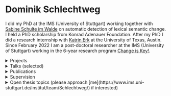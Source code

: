 # Dominik Schlechtweg

I did my PhD at the IMS (University of Stuttgart) working together with [Sabine Schulte im Walde](https://www.ims.uni-stuttgart.de/en/institute/team/Schulte-im-Walde-00001/) on automatic detection of lexical semantic change. I held a PhD scholarship from Konrad Adenauer Foundation. After my PhD I did a research internship with [Katrin Erk](https://www.katrinerk.com/) at the University of Texas, Austin. Since February 2022 I am a post-doctoral researcher at the IMS (University of Stuttgart) working in the 6-year research program [Change is Key!](https://www.ims.uni-stuttgart.de/forschung/projekte/change-is-key/).

<details>
<summary>Projects</summary>

- **Word Usage Graphs** represent usages of a word as nodes in a graph which are connected by weighted edges representing (human-annotated) semantic proximity.  
    [[blog]](https://blog.junge-sprachwissenschaft.de/2021/08/01/Schlechtweg-DURel-Annotation-Tool.html) [[link]](https://www.ims.uni-stuttgart.de/data/wugs)
- **DURel Annotation Tool** to obtain word usage graphs from human annotations  
  [[slides]](publications/210503-durel-slides.pdf)  [[poster]](publications/210516-poster-durel-tool.pdf)  [[blog]](https://blog.junge-sprachwissenschaft.de/2021/08/01/Schlechtweg-DURel-Annotation-Tool.html) [[link]](https://www.ims.uni-stuttgart.de/data/durel-tool)
- **LSCDiscovery: A shared task on semantic change discovery and detection in Spanish**  
 [[pdf]](https://aclanthology.org/2022.lchange-1.16/)    [[link]](https://fdzr.github.io/lscdiscovery/)
- **SemEval-2020 Task 1: Unsupervised Lexical Semantic Change Detection**  
 [[pdf]](https://www.aclweb.org/anthology/2020.semeval-1.1/)  [[slides]](publications/201027-semeval-slides.pdf)   
- **Workshop on Empirical Studies of Word Sense Divergences across Language Varieties**  
    [[link]](https://www.ims.uni-stuttgart.de/events/dgfs-20-ws/)

</details>
<details>
<summary>Talks (selected)</summary>

- **DURel Annotation Tool - Prospects on a Workbench for Lexicographers**.  
Talk at Kick-Off Event of the RJ Research Program "Change is Key!", Gothenburg, September 8th, 2022.  
 [[slides]](publications/220908-slides-durel-tool.pdf)   [[link]](https://www.changeiskey.org/talk/kick-off-conference-day/)
- **Human and Computational Measurement of Lexical Semantic Change**.  
Keynote Talk at 3rd Workshop on Computational Detection of Language Change 2022 @ ACL, Dublin, May 26th, 2022.  
 [[slides]](publications/220324-thesis-slides.pdf)   [[link]](https://languagechange.org/events/2022-acl-lchange/)
- **Human and Computational Measurement of Lexical Semantic Change**.  
PhD Defense Talk at IMS, University of Stuttgart, March 24th, 2022.  
 [[slides]](publications/220324-thesis-slides.pdf)   
- **DURel Annotation Tool**.  
Talk at StuTS 69 + TaCoS 2021 (Online), May 9th, 2021.  
 [[slides]](publications/210503-durel-slides.pdf)  [[poster]](publications/210516-poster-durel-tool.pdf)  [[blog]](https://blog.junge-sprachwissenschaft.de/2021/08/01/Schlechtweg-DURel-Annotation-Tool.html) [[link]](https://talks.stuts.de/en/stuts69/public/events/512)
- **State-of-the-art models in lexical semantic change detection**.  
Invited Talk at SFB-TRR 161 (University of Konstanz), January 18th, 2021.  
 [[slides]](publications/210118-sota-lscd-slides.pdf)   [[link]](https://www.sfbtrr161.de/newsandpress/events_sfbtrr161/)
- **Sparse Usage Graphs as Model for Word Meaning in Context**.  
Keynote Talk at 2nd Workshop on Computational Detection of Language Change 2020, University of Gothenburg, November 25th, 2020.  
 [[slides]](publications/201125-wugs-slides.pdf)   [[link]](https://languagechange.org/events/2020-sltc-lcworkshop/)
- **Efficient Manual Word Sense Clustering on Historical Corpora**.  
Invited Talk at The Alan Turing Institute (London), November 11th, 2019.  
- **Second-order Co-occurrence Sensitivity of Skip-Gram with Negative Sampling**.  
Invited Talk at CIS, LMU Munich, July 24th, 2019.  
 [[slides]](publications/190723-slides-second-order.pdf)   [[link]](https://www.cis.uni-muenchen.de/~fraser/topics_nlp_2019_SS/)
- **A Wind of Change: Detecting and Evaluating Lexical Semantic Change across Times and Domains**.  
Invited Talk at University of Helsinki, February 10th, 2019.  
 [[slides]](publications/190626-slides-woc.pdf)   [[link]](https://www.helsinki.fi/en/helsinki-centre-for-digital-humanities/workshop-on-lexical-semantic-change)
- **Comparing Annotation Frameworks for Lexical Semantic Change**.  
Talk at 1st Workshop on Computational Detection of Language Change 2018, University of Gothenburg, November 7th, 2018.  
 [[slides]](https://spraakbanken.gu.se/sites/spraakbanken.gu.se/files/181107-compare-annot.pdf)   
- **Problems of DURel annotation measures for semantic change**.  
Talk at SemRel research group at IMS, University of Stuttgart, February 1st, 2018.  
 [[slides]](publications/180201-problems-slides.pdf)   

</details>
<details>
<summary>Publications</summary>

- **LSCDiscovery: A shared task on semantic change discovery and detection in Spanish**. 2022.  
Frank D. Zamora-Reina, Felipe Bravo-Marquez, Dominik Schlechtweg  
 Proceedings of the 3rd International Workshop on Computational Approaches to Historical Language Change  
 [[pdf]](https://aclanthology.org/2022.lchange-1.16/)  [[slides]](publications/220527-slides-lscdiscovery.pdf)     [[bib]](publications/bib/Zamora2022lscd.bib) 
- **DiaWUG: A Dataset for Diatopic Lexical Semantic Variation in Spanish**. 2022.  
Gioia Baldissin, Dominik Schlechtweg, Sabine Schulte im Walde  
 Proceedings of the 13th Language Resources and Evaluation Conference  
  [[slides]](publications/220607-diawug-slides.pdf)  [[poster]](publications/220615-diawug-poster.pdf)    [[bib]](publications/bib/Baldissin2022diawug.bib) 
- **Modeling Sense Structure in Word Usage Graphs with the Weighted Stochastic Block Model**. 2021.  
Dominik Schlechtweg, Enrique Castaneda, Jonas Kuhn, Sabine Schulte im Walde  
 Proceedings of *SEM 2021: The Tenth Joint Conference on Lexical and Computational Semantics, 241-251  
 [[pdf]](https://aclanthology.org/2021.starsem-1.23)  [[slides]](publications/210717-wsbm-slides.pdf)  [[poster]](publications/210717-wsbm-poster.pdf)  [[video]](https://www.youtube.com/watch?v=72guBe0gzCA)   [[bib]](publications/bib/Schlechtweg2021wsbm.bib) 
- **Lexical Semantic Change Discovery**. 2021.  
Sinan Kurtyigit, Maike Park, Dominik Schlechtweg, Jonas Kuhn, Sabine Schulte im Walde  
 Proceedings of the 59th Annual Meeting of the Association for Computational Linguistics and the 11th International Joint Conference on Natural Language Processing (Volume 1: Long Papers)  
 [[pdf]](https://aclanthology.org/2021.acl-long.543/)  [[slides]](publications/210707-discovery-slides.pdf)   [[video]](https://underline.io/lecture/25774-lexical-semantic-change-discovery)   [[bib]](publications/bib/Kurtyigit2021discovery.bib) 
- **More than just Frequency? Demasking Unsupervised Hypernymy Prediction Methods**. 2021.  
Thomas Bott, Dominik Schlechtweg, Sabine Schulte im Walde  
 Proceedings of the Joint Conference of the 59th Annual Meeting of the Association for Computational Linguistics and the 11th International Joint Conference on Natural Language Processing (Findings)  
 [[pdf]](https://aclanthology.org/2021.findings-acl.16/)      [[bib]](publications/bib/Bott2021frequency.bib) 
- **Regression Analysis of Lexical and Morpho-Syntactic Properties of Kiezdeutsch**. 2021.  
Diego Frassinelli, Gabriella Lapesa, Reem Alatrash, Dominik Schlechtweg, Sabine Schulte im Walde  
 Proceedings of the Eighth Workshop on NLP for Similar Languages, Varieties and Dialects, 21-27  
 [[pdf]](https://www.aclweb.org/anthology/2021.vardial-1.3)      [[bib]](publications/bib/frassinelli-etal-2021-regression.bib) 
- **DWUG: A large Resource of Diachronic Word Usage Graphs in Four Languages**. 2021.  
Dominik Schlechtweg, Nina Tahmasebi, Simon Hengchen, Haim Dubossarsky, Barbara McGillivray  
 Proceedings of the 2021 Conference on Empirical Methods in Natural Language Processing, 7079-7091  
 [[pdf]](https://aclanthology.org/2021.emnlp-main.567)  [[slides]](publications/211009-dwug-slides.pdf)  [[poster]](publications/211013-dwug-poster.pdf)  [[video]](https://underline.io/lecture/37260-dwug-a-large-resource-of-diachronic-word-usage-graphs-in-four-languages)  [[blog]](https://blog.junge-sprachwissenschaft.de/2021/08/01/Schlechtweg-DURel-Annotation-Tool.html)  [[bib]](publications/bib/Schlechtweg2021dwug.bib) 
- **Explaining and Improving BERT Performance on Lexical Semantic Change Detection**. 2021.  
Severin Laicher, Sinan Kurtyigit, Dominik Schlechtweg, Jonas Kuhn, Sabine Schulte im Walde  
 Proceedings of the 16th Conference of the European Chapter of the Association for Computational Linguistics: Student Research Workshop, 192-202  
 [[pdf]](https://aclanthology.org/2021.eacl-srw.25)   [[poster]](publications/210410-explaining-poster.pdf)    [[bib]](publications/bib/Laicher2021explaining.bib) 
- **Effects of Pre- and Post-Processing on type-based Embeddings in Lexical Semantic Change Detection**. 2021.  
Jens Kaiser, Sinan Kurtyigit, Serge Kotchourko, Dominik Schlechtweg  
 Proceedings of the 16th Conference of the European Chapter of the Association for Computational Linguistics: Main Volume, 125-137  
 [[pdf]](https://aclanthology.org/2021.eacl-main.10)   [[poster]](publications/210410-effects-poster.pdf)  [[video]](https://www.virtual2021.eacl.org/paper_main.65.html)   [[bib]](publications/bib/Kaiser2021effects.bib) 
- **Challenges for Computational Lexical Semantic Change**. 2021.  
Simon Hengchen, Nina Tahmasebi, Dominik Schlechtweg, Haim Dubossarsky  
 Computational Approaches to Semantic Change  
 [[pdf]](https://arxiv.org/abs/2101.07668v1)      [[bib]](publications/bib/hengchen2021challenges.bib) 
- **CL-IMS @ DIACR-Ita: Volente o Nolente: BERT does not outperform SGNS on Semantic Change Detection**. 2020.  
Severin Laicher, Gioia Baldissin, Enrique Castaneda, Dominik Schlechtweg, Sabine Schulte im Walde  
 Proceedings of the 7th evaluation campaign of Natural Language Processing and Speech tools for Italian (EVALITA 2020)  
 [[pdf]](https://arxiv.org/abs/2011.07247)      [[bib]](publications/bib/laicher-etal-2020-volente.bib) 
- **OP-IMS @ DIACR-Ita: Back to the Roots: SGNS+OP+CD still rocks Semantic Change Detection**. 2020.  
Jens Kaiser, Dominik Schlechtweg, Sabine Schulte im Walde  
 Proceedings of the 7th evaluation campaign of Natural Language Processing and Speech tools for Italian (EVALITA 2020)  
 [[pdf]](https://arxiv.org/abs/2011.03258)  [[slides]](publications/201216-slides-opims.pdf)   [[video]](https://vimeo.com/487845549)   [[bib]](publications/bib/kaiser-etal-2020-roots.bib) *Winning Submission!*
- **SemEval-2020 Task 1: Unsupervised Lexical Semantic Change Detection**. 2020.  
Dominik Schlechtweg, Barbara McGillivray, Simon Hengchen, Haim Dubossarsky, Nina Tahmasebi  
 Proceedings of the 14th International Workshop on Semantic Evaluation  
 [[pdf]](https://www.aclweb.org/anthology/2020.semeval-1.1/)  [[slides]](publications/201027-semeval-slides.pdf)   [[video]](https://languagechange.org/events/2020-semeval-2020-task1/semeval_task1.mp4)   [[bib]](publications/bib/schlechtweg-etal-2020-semeval.bib) 
- **IMS at SemEval-2020 Task 1: How low can you go? Dimensionality in Lexical Semantic Change Detection**. 2020.  
Jens Kaiser, Dominik Schlechtweg, Sean Papay, Sabine Schulte im Walde  
 Proceedings of the 14th International Workshop on Semantic Evaluation  
 [[pdf]](https://arxiv.org/abs/2008.03164)      [[bib]](publications/bib/kaiser-etal-2020-IMS.bib) 
- **CCOHA: Clean Corpus of Historical American English**. 2020.  
Reem Alatrash, Dominik Schlechtweg, Jonas Kuhn, Sabine Schulte im Walde  
 Proceedings of the 12th Language Resources and Evaluation Conference, 6958-6966  
 [[pdf]](https://www.aclweb.org/anthology/2020.lrec-1.859)      [[bib]](publications/bib/alatrash-etal-2020-ccoha.bib) 
- **Shared Task: Lexical Semantic Change Detection in German**. 2020.  
Adnan Ahmad, Kiflom Desta, Fabian Lang, Dominik Schlechtweg  
 CoRR  
 [[pdf]](https://arxiv.org/abs/2001.07786)      [[bib]](publications/bib/AhmadEtal2020.bib) 
- **Predicting Degrees of Technicality in Automatic Terminology Extraction**. 2020.  
Anna Hätty, Dominik Schlechtweg, Michael Dorna, Sabine Schulte im Walde  
 Proceedings of the 58th Annual Meeting of the Association for Computational Linguistics  
 [[pdf]](https://www.aclweb.org/anthology/2020.acl-main.258/)    [[video]](https://slideslive.com/38928698/predicting-degrees-of-technicality-in-automatic-terminology-extraction)   [[bib]](publications/bib/haetty-etal-2020-technicality.bib) 
- **Simulating Lexical Semantic Change from Sense-Annotated Data**. 2020.  
Dominik Schlechtweg, Sabine Schulte im Walde  
 The Evolution of Language: Proceedings of the 13th International Conference (EvoLang13)  
 [[pdf]](http://brussels.evolang.org/proceedings/paper.html?nr=9)      [[bib]](publications/bib/schlechtweg-walde-2020.bib) 
- **Time-Out: Temporal Referencing for Robust Modeling of Lexical Semantic Change**. 2019.  
Haim Dubossarsky, Simon Hengchen, Nina Tahmasebi, Dominik Schlechtweg  
 Proceedings of the 57th Annual Meeting of the Association for Computational Linguistics, 457-470  
 [[pdf]](https://www.aclweb.org/anthology/P19-1044/)   [[poster]](https://languagechange.org/ACL-poster-Dubossarsky_A0_poster.pdf)    [[bib]](publications/bib/Dubossarskyetal19.bib) 
- **Second-order Co-occurrence Sensitivity of Skip-Gram with Negative Sampling**. 2019.  
Dominik Schlechtweg, Cennet Oguz, Sabine Schulte im Walde  
 Proceedings of the 2019 ACL Workshop BlackboxNLP: Analyzing and Interpreting Neural Networks for NLP, 24-30  
 [[pdf]](https://www.aclweb.org/anthology/W19-4803/)   [[poster]](publications/190729-poster-socssgns.pdf)    [[bib]](publications/bib/Schlechtwegetal19SecondOrder.bib) 
- **A Wind of Change: Detecting and Evaluating Lexical Semantic Change across Times and Domains**. 2019.  
Dominik Schlechtweg, Anna Hätty, Marco del Tredici, Sabine Schulte im Walde  
 Proceedings of the 57th Annual Meeting of the Association for Computational Linguistics, 732-746  
 [[pdf]](https://www.aclweb.org/anthology/P19-1072/)  [[slides]](publications/190626-slides-woc.pdf)  [[poster]](publications/190729-poster-woc.pdf)    [[bib]](publications/bib/Schlechtwegetal19.bib) 
- **SURel: A Gold Standard for Incorporating Meaning Shifts into Term Extraction**. 2019.  
Anna Hätty, Dominik Schlechtweg, Sabine Schulte im Walde  
 Proceedings of the 8th Joint Conference on Lexical and Computational Semantics, 1-8  
 [[pdf]](https://www.aclweb.org/anthology/S19-1001/)      [[bib]](publications/bib/haettySurel-2019.bib) 
- **Diachronic Usage Relatedness (DURel): A Framework for the Annotation of Lexical Semantic Change**. 2018.  
Dominik Schlechtweg, Sabine Schulte im Walde, Stefanie Eckmann  
 Proceedings of the 2018 Conference of the North American Chapter  of the Association for Computational Linguistics: Human Language Technologies, 169-174  
 [[pdf]](https://www.aclweb.org/anthology/N18-2027/)  [[slides]](publications/171121-durel-slides.pdf)  [[poster]](publications/180528-durel-poster.pdf)    [[bib]](publications/bib/Schlechtwegetal18.bib) 
- **Distribution-based prediction of the degree of grammaticalization for German prepositions**. 2018.  
Dominik Schlechtweg, Sabine Schulte im Walde  
 The Evolution of Language: Proceedings of the 12th International Conference (EVOLANGXII)  
 [[pdf]](https://arxiv.org/abs/1804.06719)      [[bib]](publications/bib/SchlechtwegWalde18.bib) 
- **Hypernyms under Siege: Linguistically-motivated Artillery for Hypernymy Detection**. 2017.  
Vered Shwartz, Enrico Santus, Dominik Schlechtweg  
 Proceedings of the 15th Conference of the European Chapter of the Association for Computational Linguistics, Valencia, Spain, 65-75  
 [[pdf]](https://www.aclweb.org/anthology/E17-1007/)      [[bib]](publications/bib/Shwartz2017.bib) 
- **German in Flux: Detecting Metaphoric Change via Word Entropy**. 2017.  
Dominik Schlechtweg, Stefanie Eckmann, Enrico Santus, Sabine Schulte im Walde, Daniel Hole  
 Proceedings of the 21st Conference on Computational Natural Language Learning, 354-367  
 [[pdf]](https://www.aclweb.org/anthology/K17-1036/)      [[bib]](publications/bib/schlechtweg-EtAl-2017-CoNLL.bib) 
- **Exploitation of Co-reference in Distributional Semantics**. 2016.  
Dominik Schlechtweg  
 Proceedings of the Tenth International Conference on Language Resources and Evaluation (LREC 2016)  
 [[pdf]](https://aclanthology.org/L16-1022/)      [[bib]](publications/bib/schlechtweg16.bib) 

</details>
<details>
<summary>Supervision</summary>

- Reem Alatrash  
**Computational Analysis of Syntactic and Semantic Variation in Kiezdeutsch** (Master thesis).  
  [[slides]](publications/200115-kiezdeutsch-slides.pdf)   
- Tejaswi Choppa  
**Organization of human annotation processes** (Student researcher).  
- Gioia Baldissin  
**Unsupervised detection of diatopic lexical semantic variation in Spanish** (Master thesis).  
  [[slides]](publications/220607-diawug-slides.pdf)   
- Pedro G. Bascoy  
**DURel Annotation Tool** (Student researcher).  
 [[pdf]](https://www.ims.uni-stuttgart.de/data/durel-tool)    
- Christian Bartsch  
**Predicting Synchronic and Diachronic Semantic Generality with Models of Hypernymy** (Bachelor thesis).  
- Thomas Bott  
**Unsupervised Models of Hypernymy for German Subordinate Noun Phrases** (Bachelor thesis).  
  [[slides]](publications/211214-demasking-slides.pdf)   
- Andres Cabero  
**Computational annotators of semantic proximity** (Student researcher).  
- Enrique Castaneda  
**Efficient Online Word-Sense Clustering on Human Relatedness Judgments** (Bachelor thesis).  
- Nishan Chatterjee  
**DURel Annotation Tool** (Student researcher).  
 [[pdf]](https://www.ims.uni-stuttgart.de/data/durel-tool)    
- Vaibhav Jain  
**Historical Word Sense Induction** (Internship).  
- Jens Kaiser  
**Dimensionality and Noise in Models of Semantic Change Detection** (Bachelor thesis).  
 [[pdf]](https://elib.uni-stuttgart.de/handle/11682/11202)    
- Serge Kotchourko  
**Optimizing Human Annotation of Word Usage Graphs in a Realistic Simulation Environment** (Bachelor thesis).  
  [[slides]](publications/211206-simul-slides.pdf)   
- Sinan Kurtyigit  
**Lexical Semantic Change Discovery** (Bachelor thesis).  
 [[pdf]](https://elib.uni-stuttgart.de/handle/11682/11558)  [[slides]](publications/211201-discovery-slides.pdf)   
- Severin Laicher  
**Historical Word Sense Clustering with Deep Contextualised Word Embeddings** (Bachelor thesis).  
  [[slides]](publications/200924-historical-slides.pdf)   
- Frank David Zamora Reina  
**Lexical Semantic Change Detection in Spanish** (PhD thesis).  
- Benjamin Tunc  
**Optimierung von Clustering von Wortverwendungsgraphen** (Bachelor thesis).  
 [[pdf]](https://elib.uni-stuttgart.de/handle/11682/11923)  [[slides]](publications/211201-optimierung-wugs.pdf)   
- Lukas Theuer Linke  
**Visualization of Word Usage Graphs** (Bachelor thesis).  
- Nash Whaley  
**Standardization of semantic annotation processes** (Student researcher).  
- Tuo Zhang  
**Automating computational annotation of semantic proximity** (Student researcher).  

</details>
<details>
<summary>Open thesis topics (please approach [me](https://www.ims.uni-stuttgart.de/institut/team/Schlechtweg/) if interested)</summary>

- **Detection of ambiguous word usages**  
Many word usages are ambiguous. Often such usages are are regarded as noise and removed from datasets. However, in lexicographic analysis such usages represent rather interesting cases, as they may be instances of a new sense. The student shall review relevant literature, define an ambiguity detection task and use recent word sense annotation [datasets](https://www.ims.uni-stuttgart.de/data/wugs) and evaluate models on these tasks. The best models shall be implemented as annotators for an online system.
- **Detection of semantic variation and sense number in word usage samples**  
Detecting the semantic variation in word usage samples is not a usual NLP task. However, semantic variation is a useful input to lexicographic analysis, where it can be used as a starting point to discover words with new senses. The student shall proceed by reviewing the literature on semantic variation, defining various tasks based on different measures of semantic variation (e.g. number of senses or average semantic proximity), and adapting and evaluate [Word-in-Context models](https://www.dialog-21.ru/media/5491/arefyevnplusetal133.pdf) on these tasks. The best models shall be implemented as annotators for an online system.
- **Detection of sense-representative uses in word usage samples**  
Word senses can be seen as sets of word uses with similar meanings. For the purpose of human annotation of these word senses or their description in dictionaries it can be helpful to pick representative uses from each word sense cluster, and even more helpful to do this automatically. Such a representative use should fulfill requirements such as clarity, non-ambiguity and agreement between annotators. I am not aware of any systematic approaches to automatically detect sense-representative word uses. The process of the thesis shall be to review literature, define the concept of sense-representativeness, create a small data set, define a task on the data set, define models for the task based on WSI and to evaluate these models on the task. The starting point can be the existing [RefWUG](https://www.ims.uni-stuttgart.de/data/wugs) data set using sense-representative uses.
- **Detection of annotation bots for semantic annotation systems**  
Online annotation services have the problem that automatic annotation bots imitate humans to create a large number of "fake" annotations generating large revenues for the attacker. The aim of the thesis will be to detect such annotation bots in the [DURel annotation tool](https://www.ims.uni-stuttgart.de/data/durel-tool) by analysing output of human and computational annotators. The outcome shall be an automatic detection mechanism in the DURel tool.
- **Implementation of computational annotators for lexicographic tasks**  
A number of lexical semantic NLP tasks are relevant for lexicography, amongst them the [Word-in-Context](https://aclanthology.org/N19-1128/) task asking to predict whether two uses of a word have the same meaning and the [Lexical Semantic Change Detection](https://aclanthology.org/2020.semeval-1.1/) task asking to predict whether two time-specific samples of uses have the same sense distribution. The aim of the thesis is to implement and evaluate simple and robust computational models for a range of lexicography-related semantic tasks (see open topics below), to integrate these into an online interface for lexicographic analysis and to evaluate the usefulness of the models for everyday lexicography.
- **Open topics on computational lexical semantics and lexicography**  
Any topic of your choice with regard the below-mentioned lexical semantic tasks:<br> <br> *Use-level*<br> - Word Sense Induction (WSI), based on WiC annotation<br> - Word Sense Disambiguation (WSD)<br> - Lexical Replacement Annotation<br> - Abstractness Level Annotation<br> - Sentiment Level Annotation<br> - Ambiguity Annotation<br> <br> *Use-pair-level*<br> - Semantic Proximity Annotation (aka Word-in-Context, WiC)<br> - Semantic Relation Annotation (SRA)<br> <br> *Lemma-level*:<br> - Lexical Semantic Change Detection (LSCD), based on WSI or WSD<br> - Number of Senses Detection, based on WSI or WSD<br> - Change Type Detection, based on WSI or WSD + SRA<br> <br> *Sense-level*:<br> - Detection of Sense-Representative Uses, based on WSI or WSD<br> - Generation of Sense Descriptions, based on WSI or WSD<br> <br>
- **Prediction explanation for Lexical Semantic Change Detection**  
The [LSCDBenchmark](https://github.com/Garrafao/LSCDBenchmark) implements various automatic models of Lexical Semantic Change Detection to predict binary or graded change labels for target words from their uses from different time periods. However, historical linguists are not only interested in the question *whether* a word changed, but also *how* it changed [[1]](https://arxiv.org/abs/2101.07668v1). The aim of the thesis is to derive descriptions of the senses which were lost/gained or changed in frequency from model predictions, to detect sense/change representative uses and information on the semantic relation of old and new senses.
- **Annotation disagreement detection in Word Usage Graphs**  
Traditionally, annotator disagreements have been regarded as noise and were removed from data sets, but [recent approaches](https://pure.itu.dk/portal/en/publications/learning-from-disagreement-a-survey) try to treat disagreements as signal, using them for model training. Word sense annotation is an annotation task yielding comparably low inter-annotator agreement. The aim of the thesis is to analyze disagreements in recent word sense annotation [datasets](https://www.ims.uni-stuttgart.de/data/wugs) representing uses of a word as nodes in a graph which are connected by weighted edges representing (human-annotated) semantic proximity. These can be clustered to infer word senses on the graph. The thesis shall examine how annotator disagreements can be detected an how they can be exploited to [infer word senses on the annotated graphs](https://aclanthology.org/2021.emnlp-main.567/).
- **Adjustment of sense granularity for clustering on Word Usage Graphs**  
[Word Usage Graphs](https://www.ims.uni-stuttgart.de/data/wugs) represent uses of a word as nodes in a graph which are connected by weighted edges representing (human-annotated) semantic proximity. These can be clustered to infer word senses on the graph. Adjusting parameters on existing clustering approaches should allow to infer word senses of varying granularity. The process of the thesis shall be to review literature on sense granularity and clustering, create a small data set of word sense definitions with different granularities, and to evaluate clustering solutions obtained on the graphs against the data set.
- **Estimation of Jensen Shannon Divergence for skewed probability distributions**  
The Jensen Shannon Divergence (JSD) between word sense distributions is an important measure of semantic change [[1]](https://aclanthology.org/2020.semeval-1.1/). Interestingly, it can be approximated from pairwise usage distances avoiding the need to cluster usages [[2]](http://www.dialog-21.ru/media/5492/arefyevnvplusbykovda134.pdf). The aim of the thesis is to formulate various approximations of the JSD and to estimate their bias empirically.

</details>
